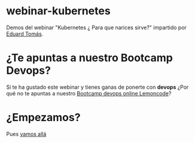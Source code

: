 # webinar-kubernetes

Demos del webinar "Kubernetes ¿ Para que narices sirve?" impartido por [Eduard Tomás](https://github.com/eiximenis).


# ¿Te apuntas a nuestro Bootcamp Devops?

Si te ha gustado este webinar y tienes ganas de ponerte con **devops**
¿Por qué no te apuntas a nuestro [Bootcamp devops online Lemoncode](https://lemoncode.net/bootcamp-devops#bootcamp-devops/inicio)? 

# ¿Empezamos?

Pues [vamos allá](./docs/inicio.md)


